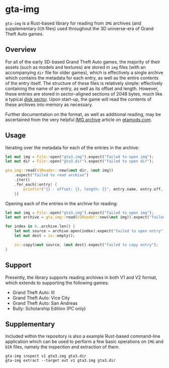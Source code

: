 # gta-img

`gta-img` is a Rust-based library for reading from `IMG` archives (and supplementary `DIR` files) used throughout the 3D universe-era of Grand Theft Auto games.

## Overview

For all of the early 3D-based Grand Theft Auto games, the majority of their assets (such as models and textures) are stored in `img` files (with an accompanying `dir` file for older games), which is effectively a single archive which contains the metadata for each entry, as well as the entire contents of the entry itself. The structure of these files is relatively simple: effectively containing the name of an entry, as well as its offset and length. However, these entries are stored in sector-aligned sections of 2048 bytes, much like a typical [disk sector](https://en.wikipedia.org/wiki/Disk_sector). Upon start-up, the game will read the contents of these archives into memory as necessary.

Further documentation on the format, as well as additional reading, may be ascertained from the very helpful [IMG archive](https://gtamods.com/wiki/IMG_archive) article on [gtamods.com](https://gtamods.com).

## Usage

Iterating over the metadata for each of the entries in the archive:

```rust
let mut img = File::open("gta3.img").expect("failed to open img");
let mut dir = File::open("gta3.dir").expect("failed to open dir");

gta_img::read(V1Reader::new(&mut dir, &mut img))
	.expect("failed to read archive")
	.iter()
	.for_each(|entry| {
		println!("{} - offset: {}, length: {}", entry.name, entry.off, entry.len);
	})
```

Opening each of the entries in the archive for reading:

```rust
let mut img = File::open("gta3.img").expect("failed to open img");
let mut archive = gta_img::read(V2Reader::new(&mut img)).expect("failed to read archive");

for index in 0..archive.len() {
	let mut source = archive.open(index).expect("failed to open entry");
	let mut dest = io::empty();

	io::copy(&mut source, &mut dest).expect("failed to copy entry");
}
```

## Support

Presently, the library supports reading archives in both V1 and V2 format, which extends to supporting the following games:

- Grand Theft Auto: III
- Grand Theft Auto: Vice City
- Grand Theft Auto: San Andreas
- Bully: Scholarship Edition (PC only)

## Supplementary

Included within the repository is also a example Rust-based command-line application which can be used to perform a few basic operations on `IMG` and `DIR` files, namely the inspection and extraction of them.

```
gta-img inspect v1 gta3.img gta3.dir
gta-img extract --target out v1 gta3.img gta3.dir
```
